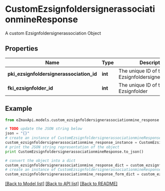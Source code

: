 # CustomEzsignfoldersignerassociationmineResponse

A custom Ezsignfoldersignerassociation Object

## Properties
Name | Type | Description | Notes
------------ | ------------- | ------------- | -------------
**pki_ezsignfoldersignerassociation_id** | **int** | The unique ID of the Ezsignfoldersignerassociation | 
**fki_ezsignfolder_id** | **int** | The unique ID of the Ezsignfolder | 

## Example

```python
from eZmaxApi.models.custom_ezsignfoldersignerassociationmine_response import CustomEzsignfoldersignerassociationmineResponse

# TODO update the JSON string below
json = "{}"
# create an instance of CustomEzsignfoldersignerassociationmineResponse from a JSON string
custom_ezsignfoldersignerassociationmine_response_instance = CustomEzsignfoldersignerassociationmineResponse.from_json(json)
# print the JSON string representation of the object
print CustomEzsignfoldersignerassociationmineResponse.to_json()

# convert the object into a dict
custom_ezsignfoldersignerassociationmine_response_dict = custom_ezsignfoldersignerassociationmine_response_instance.to_dict()
# create an instance of CustomEzsignfoldersignerassociationmineResponse from a dict
custom_ezsignfoldersignerassociationmine_response_form_dict = custom_ezsignfoldersignerassociationmine_response.from_dict(custom_ezsignfoldersignerassociationmine_response_dict)
```
[[Back to Model list]](../README.md#documentation-for-models) [[Back to API list]](../README.md#documentation-for-api-endpoints) [[Back to README]](../README.md)


